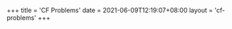 +++
title = 'CF Problems'
date = 2021-06-09T12:19:07+08:00
layout = 'cf-problems'
+++



<!--more-->

